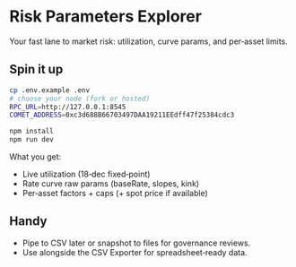 # Risk Parameters Explorer

Your fast lane to market risk: utilization, curve params, and per‑asset limits.

## Spin it up

```bash
cp .env.example .env
# choose your node (fork or hosted)
RPC_URL=http://127.0.0.1:8545
COMET_ADDRESS=0xc3d688B66703497DAA19211EEdff47f25384cdc3

npm install
npm run dev
```

What you get:
- Live utilization (18‑dec fixed‑point)
- Rate curve raw params (baseRate, slopes, kink)
- Per‑asset factors + caps (+ spot price if available)

## Handy
- Pipe to CSV later or snapshot to files for governance reviews.
- Use alongside the CSV Exporter for spreadsheet‑ready data. 